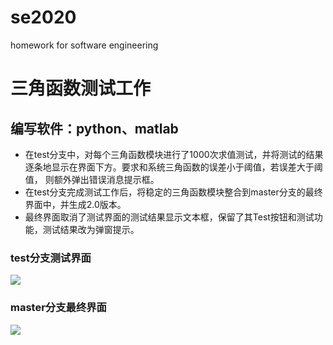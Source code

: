 # se2020
homework for software engineering

三角函数测试工作
=
编写软件：python、matlab
--
* 在test分支中，对每个三角函数模块进行了1000次求值测试，并将测试的结果逐条地显示在界面下方。要求和系统三角函数的误差小于阈值，若误差大于阈值，  则额外弹出错误消息提示框。
* 在test分支完成测试工作后，将稳定的三角函数模块整合到master分支的最终界面中，并生成2.0版本。  
* 最终界面取消了测试界面的测试结果显示文本框，保留了其Test按钮和测试功能，测试结果改为弹窗提示。  

### test分支测试界面
![](https://github.com/se20201/se2020-2.0/blob/test/%E6%B5%8B%E8%AF%95%E7%BB%93%E6%9E%9C.png)

### master分支最终界面
![](https://github.com/se20201/se2020-2.0/blob/master/%E7%95%8C%E9%9D%A2.png)

